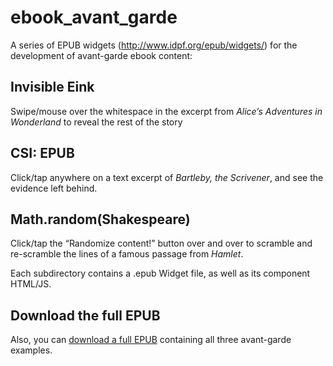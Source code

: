 ebook_avant_garde
=================

A series of EPUB widgets (http://www.idpf.org/epub/widgets/) for the development of avant-garde ebook content:

## Invisible Eink

Swipe/mouse over the whitespace in the excerpt from <em>Alice&#x2019;s Adventures in Wonderland</em> to reveal the rest of the story

## CSI: EPUB

Click/tap anywhere on a text excerpt of <em>Bartleby, the Scrivener</em>, and see the evidence left behind.

## Math.random(Shakespeare)

Click/tap the &#x201c;Randomize content!&#x201d; button over and over to scramble and re-scramble the lines of a famous passage from <em>Hamlet</em>.

Each subdirectory contains a .epub Widget file, as well as its component HTML/JS.

## Download the full EPUB

Also, you can <a href="https://github.com/sandersk/ebook_avant_garde/raw/master/ebook_avant_garde.epub">download a full EPUB</a> containing all three avant-garde examples.
